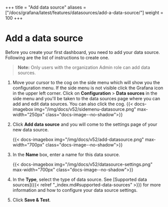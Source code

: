 +++
title = "Add data source"
aliases = ["/docs/grafana/latest/features/datasources/add-a-data-source/"]
weight = 100
+++

# Add a data source

Before you create your first dashboard, you need to add your data source. Following are the list of instructions to create one.

> **Note:** Only users with the organization Admin role can add data sources.

1. Move your cursor to the cog on the side menu which will show you the configuration menu. If the side menu is not visible click the Grafana icon in the upper left corner. Click on **Configuration** > **Data sources** in the side menu and you'll be taken to the data sources page
   where you can add and edit data sources. You can also click the cog.
{{< docs-imagebox img="/img/docs/v52/sidemenu-datasource.png" max-width="250px" class="docs-image--no-shadow">}}

1. Click **Add data source** and you will come to the settings page of your new data source.

    {{< docs-imagebox img="/img/docs/v52/add-datasource.png" max-width="700px" class="docs-image--no-shadow">}}

1. In the **Name** box, enter a name for this data source.

    {{< docs-imagebox img="/img/docs/v52/datasource-settings.png" max-width="700px" class="docs-image--no-shadow">}}

1. In the **Type**, select the type of data source. See [Supported data sources]({{< relref "_index.md#supported-data-sources" >}}) for more information and how to configure your data source settings.

1. Click **Save & Test**.

